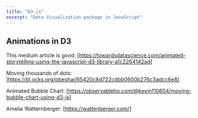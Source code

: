 ```yaml
---
title: "D3.js"
excerpt: "Data Visualization package in JavaScript"
---
```



## Animations in D3
This medium article is good: [https://towardsdatascience.com/animated-storytelling-using-the-javascript-d3-library-a1c2264142ad]

Moving thousands of dots: [https://bl.ocks.org/pbeshai/65420c8d722cdbb0600b276c3adcc6e8]

Animated Bubble Chart: [https://observablehq.com/@kevin110604/moving-bubble-chart-using-d3-js]

Amelia Watternberger: [https://wattenberger.com/]
